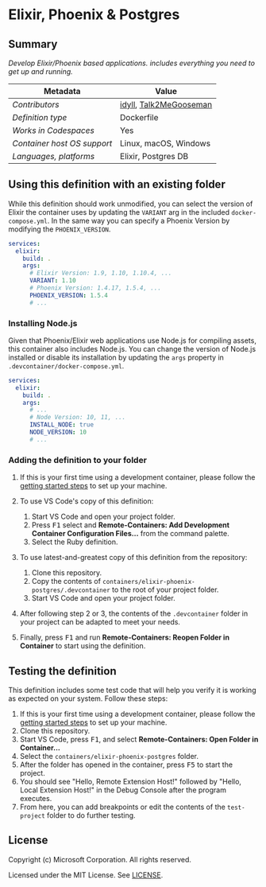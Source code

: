 # Elixir, Phoenix & Postgres

## Summary

_Develop Elixir/Phoenix based applications. includes everything you need to get up and running._

| Metadata                    | Value                 |
| --------------------------- | --------------------- |
| _Contributors_              | [idyll](https://github.com/idyll), [Talk2MeGooseman](https://github.com/talk2MeGooseman)|
| _Definition type_           | Dockerfile            |
| _Works in Codespaces_       | Yes                   |
| _Container host OS support_ | Linux, macOS, Windows |
| _Languages, platforms_      | Elixir, Postgres DB   |

## Using this definition with an existing folder

While this definition should work unmodified, you can select the version of Elixir the container uses by updating the `VARIANT` arg in the included `docker-compose.yml`. In the same way you can specify a Phoenix Version by modifying the `PHOENIX_VERSION`.

```yml
services:
  elixir:
    build: .
    args:
      # Elixir Version: 1.9, 1.10, 1.10.4, ...
      VARIANT: 1.10
      # Phoenix Version: 1.4.17, 1.5.4, ...
      PHOENIX_VERSION: 1.5.4
      # ...
```

### Installing Node.js

Given that Phoenix/Elixir web applications use Node.js for compiling assets, this container also includes Node.js. You can change the version of Node.js installed or disable its installation by updating the `args` property in `.devcontainer/docker-compose.yml`.

```yml
services:
  elixir:
    build: .
    args:
      # ...
      # Node Version: 10, 11, ...
      INSTALL_NODE: true
      NODE_VERSION: 10
      # ...
```

### Adding the definition to your folder

1. If this is your first time using a development container, please follow the [getting started steps](https://aka.ms/vscode-remote/containers/getting-started) to set up your machine.

2. To use VS Code's copy of this definition:

   1. Start VS Code and open your project folder.
   2. Press <kbd>F1</kbd> select and **Remote-Containers: Add Development Container Configuration Files...** from the command palette.
   3. Select the Ruby definition.

3. To use latest-and-greatest copy of this definition from the repository:

   1. Clone this repository.
   2. Copy the contents of `containers/elixir-phoenix-postgres/.devcontainer` to the root of your project folder.
   3. Start VS Code and open your project folder.

4. After following step 2 or 3, the contents of the `.devcontainer` folder in your project can be adapted to meet your needs.

5. Finally, press <kbd>F1</kbd> and run **Remote-Containers: Reopen Folder in Container** to start using the definition.

## Testing the definition

This definition includes some test code that will help you verify it is working as expected on your system. Follow these steps:

1. If this is your first time using a development container, please follow the [getting started steps](https://aka.ms/vscode-remote/containers/getting-started) to set up your machine.
2. Clone this repository.
3. Start VS Code, press <kbd>F1</kbd>, and select **Remote-Containers: Open Folder in Container...**
4. Select the `containers/elixir-phoenix-postgres` folder.
5. After the folder has opened in the container, press <kbd>F5</kbd> to start the project.
6. You should see "Hello, Remote Extension Host!" followed by "Hello, Local Extension Host!" in the Debug Console after the program executes.
7. From here, you can add breakpoints or edit the contents of the `test-project` folder to do further testing.

## License

Copyright (c) Microsoft Corporation. All rights reserved.

Licensed under the MIT License. See [LICENSE](https://github.com/Microsoft/vscode-dev-containers/blob/master/LICENSE).
